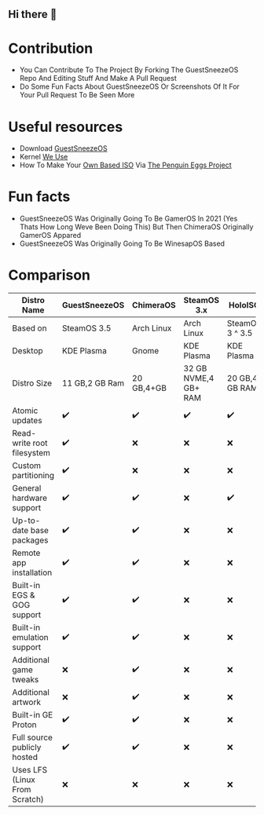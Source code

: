 ## Hi there 👋
# Contribution
- You Can Contribute To The Project By Forking The GuestSneezeOS Repo And Editing Stuff And Make A Pull Request
- Do Some Fun Facts About GuestSneezeOS Or Screenshots Of It For Your Pull Request To Be Seen More
# Useful resources
- Download [GuestSneezeOS](https://github.com/GuestSneezeOS-Official/GuestSneezeOS/releases)
- Kernel [We Use](https://wiki.debian.org/DebianKernel)
- How To Make Your [Own Based ISO](https://github.com/GuestSneezeOS-Official/GuestSneezeOS?tab=readme-ov-file#make-custom-guestsneezeos-based-iso) Via [The Penguin Eggs Project](https://github.com/pieroproietti/penguins-eggs) 
# Fun facts
- GuestSneezeOS Was Originally Going To Be GamerOS In 2021 (Yes Thats How Long Weve Been Doing This) But Then ChimeraOS Originally GamerOS Appared
- GuestSneezeOS Was Originally Going To Be WinesapOS Based

# Comparison
|Distro Name                        |GuestSneezeOS       | ChimeraOS          | SteamOS 3.x        | HoloISO           |Nobara            |Bazzite           |
| --------------------------------- |--------------------| ------------------ | ------------------ | ------------------|------------------|------------------|
| Based on                          |SteamOS 3.5         | Arch Linux         | Arch Linux         | SteamOS 3 ^ 3.5   | Fedora Linux     | Fedora Atomic    |
| Desktop                           |KDE Plasma          | Gnome              | KDE Plasma         | KDE Plasma        | KDE Plasma       | Gnome/KDE Plasma |
| Distro Size                       |11 GB,2 GB Ram      |20 GB,4+GB          |32 GB NVME,4 GB+ RAM|20 GB,4 GB RAM     |20 GB,2 GB RAM    |50 GB,4+ GB RAM   |
| Atomic updates                    |✔️                  | :heavy_check_mark: | :heavy_check_mark: | :heavy_check_mark:|:x:               |:heavy_check_mark:|
| Read-write root filesystem        |✔️                  | :x:                | :x:                | :x:               |:heavy_check_mark:|:x:               |
| Custom partitioning               |✔️                  | :x:                | :x:                | :x:               |:heavy_check_mark:|:x:               |
| General hardware support          |✔️                  | :heavy_check_mark: | :x:                | :heavy_check_mark:|:heavy_check_mark:|:heavy_check_mark:|
| Up-to-date base packages          |✔️                  | :heavy_check_mark: | :x:                | :x:               |:heavy_check_mark:|:heavy_check_mark:|
| Remote app installation           |✔️                  | :heavy_check_mark: | :x:                | :x:               |:heavy_check_mark:|:x:               |
| Built-in EGS & GOG support        |✔️                  | :heavy_check_mark: | :x:                | :x:               |                  |:heavy_check_mark:|
| Built-in emulation support        |✔️                  | :heavy_check_mark: | :x:                | :x:               |                  |:x:               |
| Additional game tweaks            |:x:                 | :heavy_check_mark: | :x:                | :x:               |                  |:heavy_check_mark:|
| Additional artwork                |:x:                 | :heavy_check_mark: | :x:                | :x:               |                  |:x:               |
| Built-in GE Proton                |✔️                  | :heavy_check_mark: | :x:                | :x:               |:heavy_check_mark:|:heavy_check_mark:|
| Full source publicly hosted       |✔️                  | :heavy_check_mark: | :x:                | :x:               |:heavy_check_mark:|:heavy_check_mark:|
| Uses LFS (Linux From Scratch)     |:x:                 | :x:                | :x:                | :x:               | :x:              | :x:              |
